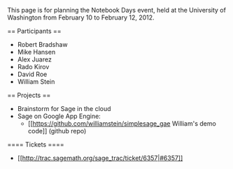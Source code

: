 This page is for planning the Notebook Days event, held at the University of Washington from February 10 to February 12, 2012.

== Participants ==

 * Robert Bradshaw
 * Mike Hansen
 * Alex Juarez
 * Rado Kirov
 * David Roe
 * William Stein

== Projects ==

 * Brainstorm for Sage in the cloud
 * Sage on Google App Engine:
     * [[https://github.com/williamstein/simplesage_gae William's demo code]] (github repo)

==== Tickets ====

 * [[http://trac.sagemath.org/sage_trac/ticket/6357|#6357]]
